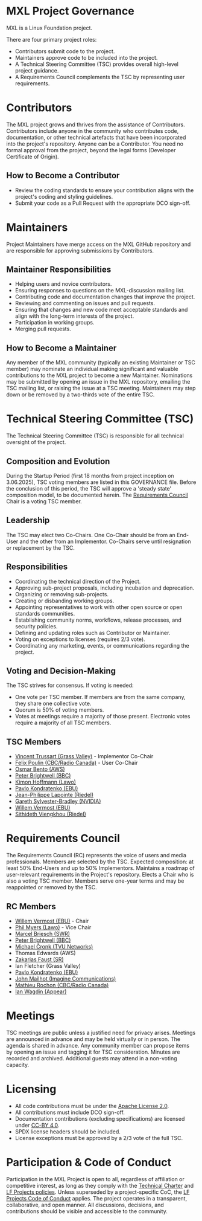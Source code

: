 <!-- SPDX-FileCopyrightText: 2025 Contributors to the Media eXchange Layer project. -->
<!-- SPDX-License-Identifier: Apache-2.0 -->

# MXL Project Governance

MXL is a Linux Foundation project.

There are four primary project roles:

- Contributors submit code to the project.
- Maintainers approve code to be included into the project.
- A Technical Steering Committee (TSC) provides overall high-level project guidance.
- A Requirements Council complements the TSC by representing user requirements.

# Contributors

The MXL project grows and thrives from the assistance of Contributors. Contributors include anyone in the community who contributes code, documentation, or other technical artefacts that have been incorporated into the project's repository.
Anyone can be a Contributor. You need no formal approval from the project, beyond the legal forms (Developer Certificate of Origin).

## How to Become a Contributor

- Review the coding standards to ensure your contribution aligns with the project's coding and styling guidelines.
- Submit your code as a Pull Request with the appropriate DCO sign-off.

# Maintainers

Project Maintainers have merge access on the MXL GitHub repository and are responsible for approving submissions by Contributors.

## Maintainer Responsibilities

- Helping users and novice contributors.
- Ensuring responses to questions on the MXL-discussion mailing list.
- Contributing code and documentation changes that improve the project.
- Reviewing and commenting on issues and pull requests.
- Ensuring that changes and new code meet acceptable standards and align with the long-term interests of the project.
- Participation in working groups.
- Merging pull requests.

## How to Become a Maintainer

Any member of the MXL community (typically an existing Maintainer or TSC member) may nominate an individual making significant and valuable contributions to the MXL project to become a new Maintainer. Nominations may be submitted by opening an issue in the MXL repository, emailing the TSC mailing list, or raising the issue at a TSC meeting.
Maintainers may step down or be removed by a two-thirds vote of the entire TSC.

# Technical Steering Committee (TSC)

The Technical Steering Committee (TSC) is responsible for all technical oversight of the project.

## Composition and Evolution

During the Startup Period (first 18 months from project inception on 3.06.2025), TSC voting members are listed in this GOVERNANCE file. Before the conclusion of this period, the TSC will approve a 'steady state' composition model, to be documented herein. The [Requirements Council](#requirements-council) Chair is a voting TSC member.

## Leadership

The TSC may elect two Co-Chairs. One Co-Chair should be from an End-User and the other from an Implementor. Co-Chairs serve until resignation or replacement by the TSC.

## Responsibilities

- Coordinating the technical direction of the Project.
- Approving sub-project proposals, including incubation and deprecation.
- Organizing or removing sub-projects.
- Creating or disbanding working groups.
- Appointing representatives to work with other open source or open standards communities.
- Establishing community norms, workflows, release processes, and security policies.
- Defining and updating roles such as Contributor or Maintainer.
- Voting on exceptions to licenses (requires 2/3 vote).
- Coordinating any marketing, events, or communications regarding the project.

## Voting and Decision-Making

The TSC strives for consensus. If voting is needed:

- One vote per TSC member. If members are from the same company, they share one collective vote.
- Quorum is 50% of voting members.
- Votes at meetings require a majority of those present. Electronic votes require a majority of all TSC members.

## TSC Members

- [Vincent Trussart (Grass Valley)](https://github.com/vt-tv) - Implementor Co-Chair
- [Felix Poulin (CBC/Radio Canada)](https://github.com/felixpou) - User Co-Chair
- [Osmar Bento (AWS)](https://github.com/osmarbento-AWS)
- [Peter Brightwell (BBC)](https://github.com/peterbrightwell)
- [Kimon Hoffmann (Lawo)](https://github.com/KimonHoffmann)
- [Pavlo Kondratenko (EBU)](https://github.com/paulvko)
- [Jean-Philippe Lapointe (Riedel)](https://github.com/lapointejp)
- [Gareth Sylvester-Bradley (NVIDIA)](https://github.com/garethsb)
- [Willem Vermost (EBU)](https://github.com/wvermost)
- [Sithideth Viengkhou (Riedel)](https://github.com/sviengkhou)

# Requirements Council

The Requirements Council (RC) represents the voice of users and media professionals.
Members are selected by the TSC.
Expected composition: at least 50% End-Users and up to 50% Implementors.
Maintains a roadmap of user-relevant requirements in the Project's repository.
Elects a Chair who is also a voting TSC member.
Members serve one-year terms and may be reappointed or removed by the TSC.

## RC Members

- [Willem Vermost (EBU)](https://github.com/wvermost) - Chair
- [Phil Myers (Lawo)](https://github.com/philjmyers) - Vice Chair
- [Marcel Briesch (SWR)](https://github.com/mbriesch)
- [Peter Brightwell (BBC)](https://github.com/peterbrightwell)
- [Michael Cronk (TVU Networks)](https://github.com/michaelcronk01)
- Thomas Edwards (AWS)
- [Zakarias Faust (SR)](https://github.com/zakariasfaust)
- Ian Fletcher (Grass Valley)
- [Pavlo Kondratenko (EBU)](https://github.com/paulvko)
- [John Mailhot (Imagine Communications)](https://github.com/jmailhot)
- [Mathieu Rochon (CBC/Radio Canada)](https://github.com/rochonma)
- [Ian Wagdin (Appear)](https://github.com/Ianwagdin)

# Meetings

TSC meetings are public unless a justified need for privacy arises. Meetings are announced in advance and may be held virtually or in person. The agenda is shared in advance. Any community member can propose items by opening an issue and tagging it for TSC consideration.
Minutes are recorded and archived. Additional guests may attend in a non-voting capacity.

# Licensing

- All code contributions must be under the [Apache License 2.0](https://www.apache.org/licenses/LICENSE-2.0).
- All contributions must include DCO sign-off.
- Documentation contributions (excluding specifications) are licensed under [CC-BY 4.0](https://creativecommons.org/licenses/by/4.0/).
- SPDX license headers should be included.
- License exceptions must be approved by a 2/3 vote of the full TSC.

# Participation & Code of Conduct

Participation in the MXL Project is open to all, regardless of affiliation or competitive interest, as long as they comply with the [Technical Charter](CHARTER.pdf) and [LF Projects policies](https://lfprojects.org/policies/).
Unless superseded by a project-specific CoC, the [LF Projects Code of Conduct](https://lfprojects.org/policies/code-of-conduct/) applies.
The project operates in a transparent, collaborative, and open manner. All discussions, decisions, and contributions should be visible and accessible to the community.

